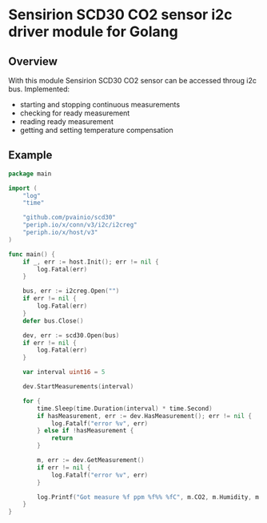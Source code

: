 # Sensirion SCD30 CO2 sensor i2c driver module for Golang

## Overview

With this module Sensirion SCD30 CO2 sensor can be accessed throug i2c bus.
Implemented:
- starting and stopping continuous measurements
- checking for ready measurement
- reading ready measurement
- getting and setting temperature compensation

## Example

```go
package main

import (
	"log"
	"time"

	"github.com/pvainio/scd30"
	"periph.io/x/conn/v3/i2c/i2creg"
	"periph.io/x/host/v3"
)

func main() {
	if _, err := host.Init(); err != nil {
		log.Fatal(err)
	}

	bus, err := i2creg.Open("")
	if err != nil {
		log.Fatal(err)
	}
	defer bus.Close()

	dev, err := scd30.Open(bus)
	if err != nil {
		log.Fatal(err)
	}

	var interval uint16 = 5

	dev.StartMeasurements(interval)

	for {
		time.Sleep(time.Duration(interval) * time.Second)
		if hasMeasurement, err := dev.HasMeasurement(); err != nil {
			log.Fatalf("error %v", err)
		} else if !hasMeasurement {
			return
		}

		m, err := dev.GetMeasurement()
		if err != nil {
			log.Fatalf("error %v", err)
		}

		log.Printf("Got measure %f ppm %f%% %fC", m.CO2, m.Humidity, m.Temperature)
	}
}
```
